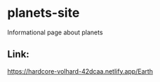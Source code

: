 # planets-site
Informational page about planets

## Link:

https://hardcore-volhard-42dcaa.netlify.app/Earth
